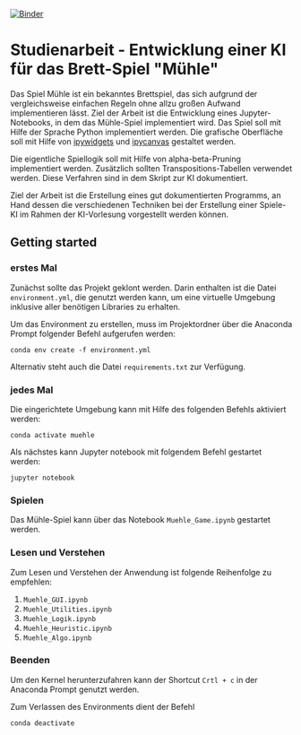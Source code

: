 [![Binder](https://mybinder.org/badge_logo.svg)](https://mybinder.org/v2/gh/luisafuss/muehle-studienarbeit/feature/75_Web-App?filepath=Muehle_Game.ipynb)

# Studienarbeit - Entwicklung einer KI für das Brett-Spiel "Mühle"

Das Spiel Mühle ist ein bekanntes Brettspiel, das sich aufgrund der vergleichsweise einfachen Regeln ohne allzu großen Aufwand implementieren lässt. Ziel der Arbeit ist die Entwicklung eines Jupyter-Notebooks, in dem das Mühle-Spiel implementiert wird. Das Spiel soll mit Hilfe der Sprache Python implementiert werden. Die grafische Oberfläche soll mit Hilfe von [ipywidgets](https://ipywidgets.readthedocs.io/en/latest/) und [ipycanvas](https://ipycanvas.readthedocs.io/en/latest/) gestaltet werden. 

Die eigentliche Spiellogik soll mit Hilfe von alpha-beta-Pruning implementiert werden. Zusätzlich sollten Transpositions-Tabellen verwendet werden. Diese Verfahren sind in dem Skript zur KI dokumentiert. 

Ziel der Arbeit ist die Erstellung eines gut dokumentierten Programms, an Hand dessen die verschiedenen Techniken bei der Erstellung einer Spiele-KI im Rahmen der KI-Vorlesung vorgestellt werden können. 

## Getting started
### erstes Mal
Zunächst sollte das Projekt geklont werden. Darin enthalten ist die Datei `environment.yml`, die genutzt werden kann, um eine virtuelle Umgebung inklusive aller benötigen Libraries zu erhalten.

Um das Environment zu erstellen, muss im Projektordner über die Anaconda Prompt folgender Befehl aufgerufen werden:

```
conda env create -f environment.yml
```

Alternativ steht auch die Datei `requirements.txt` zur Verfügung.
### jedes Mal
Die eingerichtete Umgebung kann mit Hilfe des folgenden Befehls aktiviert werden:
```
conda activate muehle
```

Als nächstes kann Jupyter notebook mit folgendem Befehl gestartet werden:
```
jupyter notebook
```

### Spielen
Das Mühle-Spiel kann über das Notebook `Muehle_Game.ipynb` gestartet werden.

### Lesen und Verstehen
Zum Lesen und Verstehen der Anwendung ist folgende Reihenfolge zu empfehlen:
1. `Muehle_GUI.ipynb`
2. `Muehle_Utilities.ipynb`
3. `Muehle_Logik.ipynb`
4. `Muehle_Heuristic.ipynb`
5. `Muehle_Algo.ipynb`

### Beenden
Um den Kernel herunterzufahren kann der Shortcut `Crtl + c` in der Anaconda Prompt genutzt werden.

Zum Verlassen des Environments dient der Befehl

```
conda deactivate
```

